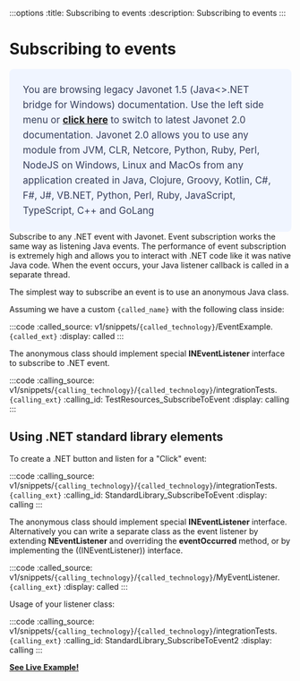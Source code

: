 :::options
:title: Subscribing to events
:description: Subscribing to events
:::

# Subscribing to events
<div style="padding: 24px; background: #F0F5FF; border-radius: 8px; flex-direction: column; justify-content: flex-start; align-items: flex-start; gap: 10px; display: flex">
  <div style="justify-content: flex-start; align-items: center; gap: 24px; display: inline-flex">
    <div style="color: #353D5A; font-size: 17px; font-weight: 400; line-height: 27px; letter-spacing: 0.03px; word-wrap: break-word">
You are browsing legacy Javonet 1.5 (Java<>.NET bridge for Windows) documentation. Use the left side menu or <a style="font-weight: bold; text-decoration: underline;" href="/guides/v2/getting-started/about-javonet">click here</a> to switch to latest Javonet 2.0 documentation. Javonet 2.0 allows you to use any module from
JVM, CLR, Netcore, Python, Ruby, Perl, NodeJS on Windows, Linux and MacOs
from any application created in Java, Clojure, Groovy, Kotlin, C#, F#, J#, VB.NET, Python, Perl, Ruby, JavaScript, TypeScript, C++ and GoLang
    </div>
  </div>
</div>
Subscribe to any .NET event with Javonet. Event subscription works the same way as listening Java events. The performance of event subscription is extremely high and allows you to interact with .NET code like it was native Java code. When the event occurs, your Java listener callback is called in a separate thread.  

The simplest way to subscribe an event is to use an anonymous Java class.  
  
Assuming we have a custom `{called_name}` with the following class inside:  

:::code 
:called_source: v1/snippets/`{called_technology}`/EventExample.`{called_ext}`
:display: called
:::

The anonymous class should implement special **INEventListener** interface to subscribe to .NET event.

:::code
:calling_source: v1/snippets/`{calling_technology}`/`{called_technology}`/integrationTests.`{calling_ext}`
:calling_id: TestResources_SubscribeToEvent
:display: calling
:::


## Using .NET standard library elements  
  
To create a .NET button and listen for a "Click" event:

:::code
:calling_source: v1/snippets/`{calling_technology}`/`{called_technology}`/integrationTests.`{calling_ext}`
:calling_id: StandardLibrary_SubscribeToEvent
:display: calling
:::

The anonymous class should implement special **INEventListener** interface. Alternatively you can write a separate class as the event listener by extending **NEventListener** and overriding the **eventOccurred** method, or by implementing the ((INEventListener)) interface.  

:::code
:called_source: v1/snippets/`{calling_technology}`/`{called_technology}`/MyEventListener.`{calling_ext}`
:display: called
:::

Usage of your listener class:


:::code
:calling_source: v1/snippets/`{calling_technology}`/`{called_technology}`/integrationTests.`{calling_ext}`
:calling_id: StandardLibrary_SubscribeToEvent2
:display: calling
:::
  
  
[**See Live Example!**](http://lab.javonet.com/e/5)